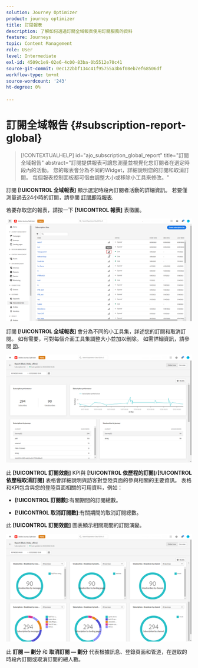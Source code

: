 ```yaml
---
solution: Journey Optimizer
product: journey optimizer
title: 訂閱報表
description: 了解如何透過訂閱全域報表使用訂閱服務的資料
feature: Journeys
topic: Content Management
role: User
level: Intermediate
exl-id: 4509c1e9-02e6-4c00-83ba-0b5512e70c41
source-git-commit: 0ec122bbf134c41f95755a3b6f08eb7ef68506df
workflow-type: tm+mt
source-wordcount: '243'
ht-degree: 0%

---
```


# 訂閱全域報告 {#subscription-report-global}

>[!CONTEXTUALHELP]
>id="ajo_subscription_global_report"
>title="訂閱全域報告"
>abstract="訂閱提供報表可讓您測量並視覺化您訂閱者在選定時段內的活動。 您的報表會分為不同的Widget，詳細說明您的訂閱和取消訂閱。 每個報表控制面板都可借由調整大小或移除小工具來修改。"

訂閱 **[!UICONTROL 全域報表]** 顯示選定時段內訂閱者活動的詳細資訊。 若要僅測量過去24小時的訂閱，請參閱 [訂閱即時報表](subscription-report-live.md).

若要存取您的報表，請按一下 **[!UICONTROL 報表]** 表徵圖。

![](assets/subscription_report_7.png)

訂閱 **[!UICONTROL 全域報表]** 會分為不同的小工具集，詳述您的訂閱和取消訂閱。 如有需要，可對每個介面工具集調整大小並加以刪除。 如需詳細資訊，請參閱 [節](global-report.md).

![](assets/subscription_report_1.png)

此 **[!UICONTROL 訂閱效能]** KPI與 **[!UICONTROL 依歷程的訂閱]**/**[!UICONTROL 依歷程取消訂閱]** 表格會詳細說明與訪客對登陸頁面的參與相關的主要資訊。 表格和KPI包含與您的登陸頁面相關的可用資料，例如：

* **[!UICONTROL 訂閱數]**:有關期間的訂閱總數。

* **[!UICONTROL 取消訂閱數]**:有關期間的取消訂閱總數。

此 **[!UICONTROL 訂閱效能]** 圖表顯示相關期間的訂閱演變。

![](assets/subscription_report_2.png)

此 **訂閱 — 劃分** 和 **取消訂閱 — 劃分** 代表根據訊息、登錄頁面和管道，在選取的時段內訂閱或取消訂閱的總人數。
